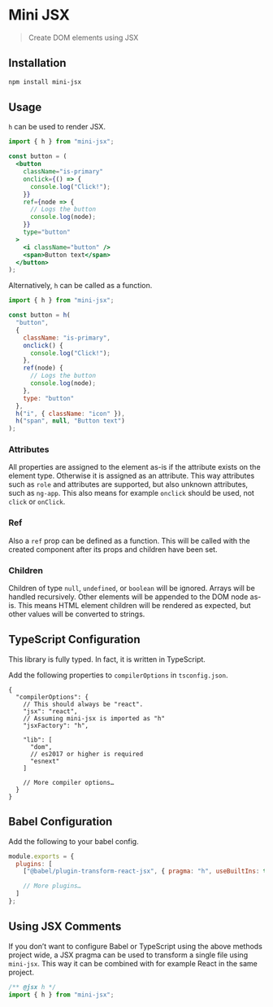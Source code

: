 # Mini JSX

> Create DOM elements using JSX

## Installation

```sh
npm install mini-jsx
```

## Usage

`h` can be used to render JSX.

```jsx
import { h } from "mini-jsx";

const button = (
  <button
    className="is-primary"
    onclick={() => {
      console.log("Click!");
    }}
    ref={node => {
      // Logs the button
      console.log(node);
    }}
    type="button"
  >
    <i className="button" />
    <span>Button text</span>
  </button>
);
```

Alternatively, `h` can be called as a function.

```js
import { h } from "mini-jsx";

const button = h(
  "button",
  {
    className: "is-primary",
    onclick() {
      console.log("Click!");
    },
    ref(node) {
      // Logs the button
      console.log(node);
    },
    type: "button"
  },
  h("i", { className: "icon" }),
  h("span", null, "Button text")
);
```

### Attributes

All properties are assigned to the element as-is if the attribute exists on the element type.
Otherwise it is assigned as an attribute. This way attributes such as `role` and attributes are
supported, but also unknown attributes, such as `ng-app`. This also means for example `onclick`
should be used, not `click` or `onClick`.

### Ref

Also a `ref` prop can be defined as a function. This will be called with the created component after
its props and children have been set.

### Children

Children of type `null`, `undefined`, or `boolean` will be ignored. Arrays will be handled
recursively. Other elements will be appended to the DOM node as-is. This means HTML element children
will be rendered as expected, but other values will be converted to strings.

## TypeScript Configuration

This library is fully typed. In fact, it is written in TypeScript.

Add the following properties to `compilerOptions` in `tsconfig.json`.

```jsonc
{
  "compilerOptions": {
    // This should always be "react".
    "jsx": "react",
    // Assuming mini-jsx is imported as "h"
    "jsxFactory": "h",

    "lib": [
      "dom",
      // es2017 or higher is required
      "esnext"
    ]

    // More compiler options…
  }
}
```

## Babel Configuration

Add the following to your babel config.

```js
module.exports = {
  plugins: [
    ["@babel/plugin-transform-react-jsx", { pragma: "h", useBuiltIns: true }]

    // More plugins…
  ]
};
```

## Using JSX Comments

If you don’t want to configure Babel or TypeScript using the above methods project wide, a JSX
pragma can be used to transform a single file using `mini-jsx`. This way it can be combined with for
example React in the same project.

```js
/** @jsx h */
import { h } from "mini-jsx";
```
